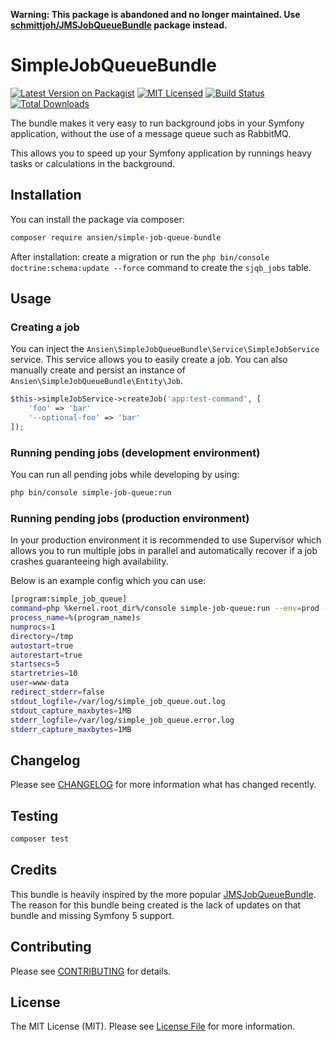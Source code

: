 **Warning: This package is abandoned and no longer maintained. Use [schmittjoh/JMSJobQueueBundle](https://github.com/schmittjoh/JMSJobQueueBundle) package instead.**

# SimpleJobQueueBundle

[![Latest Version on Packagist](https://img.shields.io/packagist/v/ansien/simple-job-queue-bundle.svg?style=flat-square)](https://packagist.org/packages/ansien/simple-job-queue-bundle)
[![MIT Licensed](https://img.shields.io/badge/license-MIT-brightgreen.svg?style=flat-square)](LICENSE.md)
[![Build Status](https://img.shields.io/travis/ansien/simple-job-queue-bundle/master.svg?style=flat-square)](https://travis-ci.org/ansien/simple-job-queue-bundle)
[![Total Downloads](https://img.shields.io/packagist/dt/ansien/simple-job-queue-bundle.svg?style=flat-square)](https://packagist.org/packages/ansien/simple-job-queue-bundle)

The bundle makes it very easy to run background jobs in your Symfony application, without the use of a message queue such as RabbitMQ.

This allows you to speed up your Symfony application by runnings heavy tasks or calculations in the background.

## Installation

You can install the package via composer:

```bash
composer require ansien/simple-job-queue-bundle
```
After installation: create a migration or run the `php bin/console doctrine:schema:update --force` command to create the `sjqb_jobs` table.

## Usage

### Creating a job
You can inject the `Ansien\SimpleJobQueueBundle\Service\SimpleJobService` service. This service allows you to easily create a job. You can also manually create and persist an instance of `Ansien\SimpleJobQueueBundle\Entity\Job`.
```php
$this->simpleJobService->createJob('app:test-command', [
    'foo' => 'bar'
    '--optional-foo' => 'bar'
]);
```

### Running pending jobs (development environment)
You can run all pending jobs while developing by using:
```bash
php bin/console simple-job-queue:run
```

### Running pending jobs (production environment)
In your production environment it is recommended to use Supervisor which allows you to run multiple jobs in parallel and automatically recover if a job crashes guaranteeing high availability.

Below is an example config which you can use:
```bash
[program:simple_job_queue]
command=php %kernel.root_dir%/console simple-job-queue:run --env=prod --verbose
process_name=%(program_name)s
numprocs=1
directory=/tmp
autostart=true
autorestart=true
startsecs=5
startretries=10
user=www-data
redirect_stderr=false
stdout_logfile=/var/log/simple_job_queue.out.log
stdout_capture_maxbytes=1MB
stderr_logfile=/var/log/simple_job_queue.error.log
stderr_capture_maxbytes=1MB
```

## Changelog

Please see [CHANGELOG](CHANGELOG.md) for more information what has changed recently.

## Testing

``` bash
composer test
```

## Credits

This bundle is heavily inspired by the more popular [JMSJobQueueBundle](https://github.com/schmittjoh/JMSJobQueueBundle). The reason for this bundle being created is the lack of updates on that bundle and missing Symfony 5 support.

## Contributing

Please see [CONTRIBUTING](CONTRIBUTING.md) for details.

## License

The MIT License (MIT). Please see [License File](LICENSE.md) for more information.
